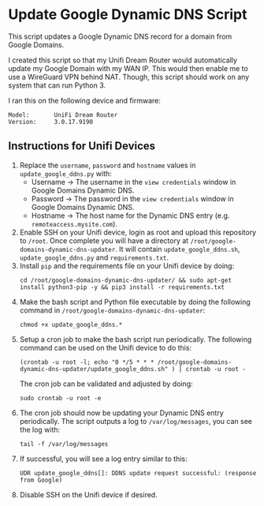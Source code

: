 # Update Google Dynamic DNS Script
This script updates a Google Dynamic DNS record for a domain from Google Domains.

I created this script so that my Unifi Dream Router would automatically update my Google Domain with my WAN IP. This would then enable me to use a WireGuard VPN behind NAT. Though, this script should work on any system that can run Python 3.

I ran this on the following device and firmware:
```
Model:       UniFi Dream Router
Version:     3.0.17.9190
```

## Instructions for Unifi Devices
1. Replace the `username`, `password` and `hostname` values in `update_google_ddns.py` with:
    - Username -> The username in the `view credentials` window in Google Domains Dynamic DNS.
    - Password -> The password in the `view credentials` window in Google Domains Dynamic DNS.
    - Hostname -> The host name for the Dynamic DNS entry (e.g. `remoteaccess.mysite.com`).
2. Enable SSH on your Unifi device, login as root and upload this repository to `/root`. Once complete you will have a directory at `/root/google-domains-dynamic-dns-updater`. It will contain `update_google_ddns.sh`, `update_google_ddns.py` and `requirements.txt`.
3. Install `pip` and the requirements file on your Unifi device by doing:
    ```
    cd /root/google-domains-dynamic-dns-updater/ && sudo apt-get install python3-pip -y && pip3 install -r requirements.txt 
    ```
4. Make the bash script and Python file executable by doing the following command in `/root/google-domains-dynamic-dns-updater`:
    ```
    chmod +x update_google_ddns.*
    ```
5. Setup a cron job to make the bash script run periodically. The following command can be used on the Unifi device to do this:
    ```
    (crontab -u root -l; echo "0 */5 * * * /root/google-domains-dynamic-dns-updater/update_google_ddns.sh" ) | crontab -u root -
    ```
    The cron job can be validated and adjusted by doing:
    ```
    sudo crontab -u root -e
    ```
6. The cron job should now be updating your Dynamic DNS entry periodically. The script outputs a log to `/var/log/messages`, you can see the log with: 
    ```
    tail -f /var/log/messages
    ```
7. If successful, you will see a log entry similar to this:
    ```
    UDR update_google_ddns[]: DDNS update request successful: (response from Google)
    ```
8. Disable SSH on the Unifi device if desired.